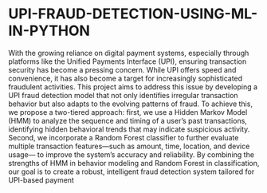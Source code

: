 # UPI-FRAUD-DETECTION-USING-ML-IN-PYTHON

With the growing reliance on digital payment systems, especially through platforms like 
the Unified Payments Interface (UPI), ensuring transaction security has become a pressing 
concern. While UPI offers speed and convenience, it has also become a target for 
increasingly sophisticated fraudulent activities. This project aims to address this issue by 
developing a UPI fraud detection model that not only identifies irregular transaction 
behavior but also adapts to the evolving patterns of fraud. To achieve this, we propose a 
two-tiered approach: first, we use a Hidden Markov Model (HMM) to analyze the sequence 
and timing of a user’s past transactions, identifying hidden behavioral trends that may 
indicate suspicious activity. Second, we incorporate a Random Forest classifier to further 
evaluate multiple transaction features—such as amount, time, location, and device usage—
 to improve the system’s accuracy and reliability. By combining the strengths of HMM in 
behavior modeling and Random Forest in classification, our goal is to create a robust, 
intelligent fraud detection system tailored for UPI-based payment
